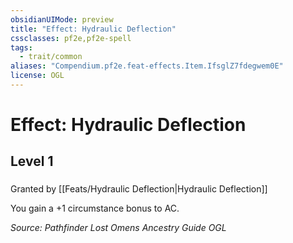 ```yaml
---
obsidianUIMode: preview
title: "Effect: Hydraulic Deflection"
cssclasses: pf2e,pf2e-spell
tags:
  - trait/common
aliases: "Compendium.pf2e.feat-effects.Item.IfsglZ7fdegwem0E"
license: OGL
---
```

# Effect: Hydraulic Deflection
## Level 1
### 






Granted by [[Feats/Hydraulic Deflection|Hydraulic Deflection]]

You gain a +1 circumstance bonus to AC.

*Source: Pathfinder Lost Omens Ancestry Guide*
*OGL*